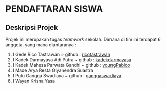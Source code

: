 # PENDAFTARAN SISWA

## Deskripsi Projek

Projek ini merupakan tugas _teamwork_ sekolah. Dimana di tim ini terdapat 6 anggota, yang mana diantaranya :

1. I Gede Rico Tastrawan ~ github : [ricotastrawan](https://github.com/ricotastrawan)
2. I Kadek Darmayasa Adi Putra ~ github : [kadekdarmayasa](https://github.com/kadekdarmayasa)
3. I Kadek Mahesa Parwata Gandhi ~ github : [youngPabloo](https://github.com/youngPabloo)
4. I Made Arya Resta Giyanendra Suastra
5. I Putu Gangga Swadiaya ~ github : [ganggaswadiaya](https://github.com/ganggaswadiaya)
6. I Wayan Krisna Yasa
